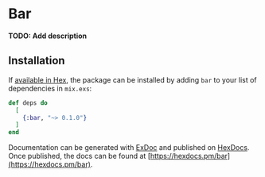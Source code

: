 # Bar

**TODO: Add description**

## Installation

If [available in Hex](https://hex.pm/docs/publish), the package can be installed
by adding `bar` to your list of dependencies in `mix.exs`:

```elixir
def deps do
  [
    {:bar, "~> 0.1.0"}
  ]
end
```

Documentation can be generated with [ExDoc](https://github.com/elixir-lang/ex_doc)
and published on [HexDocs](https://hexdocs.pm). Once published, the docs can
be found at [https://hexdocs.pm/bar](https://hexdocs.pm/bar).

